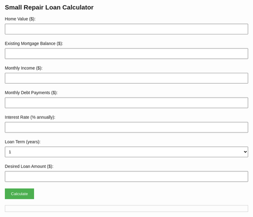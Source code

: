 <html lang="en">
<head>
  <meta charset="UTF-8">
  <meta name="viewport" content="width=device-width, initial-scale=1.0">
  <title>Small Repair Loan Calculator</title>
  <style>
    body {
      font-family: Arial, sans-serif;
      padding: 20px;
      max-width: 800px;
      margin: auto;
    }
    input, select {
      width: 100%;
      padding: 8px;
      margin: 8px 0;
    }
    button {
      padding: 10px 20px;
      background-color: #4CAF50;
      color: white;
      border: none;
      cursor: pointer;
    }
    .result {
      margin-top: 20px;
      padding: 10px;
      border: 1px solid #ccc;
    }
    table {
      margin-top: 20px;
      font-size: 14px;
      width: 100%;
      border-collapse: collapse;
    }
    table th, table td {
      border: 1px solid #ccc;
      padding: 5px;
      text-align: right;
    }
    table th {
      background-color: #f2f2f2;
    }
  </style>
</head>
<body>
  <h2>Small Repair Loan Calculator</h2>

  <label>Home Value ($):</label>
  <input type="number" id="homeValue">

  <label>Existing Mortgage Balance ($):</label>
  <input type="number" id="mortgageBalance">

  <label>Monthly Income ($):</label>
  <input type="number" id="monthlyIncome">

  <label>Monthly Debt Payments ($):</label>
  <input type="number" id="monthlyDebts">

  <label>Interest Rate (% annually):</label>
  <input type="number" step="0.01" id="interestRate">

  <label>Loan Term (years):</label>
  <select id="loanTerm">
    <option value="1">1</option>
    <option value="3">3</option>
    <option value="5">5</option>
    <option value="7">7</option>
    <option value="10">10</option>
  </select>

  <label>Desired Loan Amount ($):</label>
  <input type="number" id="loanAmount">

  <button onclick="calculateLoan()">Calculate</button>

  <div class="result" id="results"></div>

  <script>
    function calculateLoan() {
      const HV = parseFloat(document.getElementById("homeValue").value);
      const EMB = parseFloat(document.getElementById("mortgageBalance").value);
      const MI = parseFloat(document.getElementById("monthlyIncome").value);
      const MDP = parseFloat(document.getElementById("monthlyDebts").value);
      const IR = parseFloat(document.getElementById("interestRate").value) / 100;
      const LT = parseInt(document.getElementById("loanTerm").value);
      const DLA = parseFloat(document.getElementById("loanAmount").value);

      const LTV = ((EMB + DLA) / HV) * 100;

      const monthlyRate = IR / 12;
      const n = LT * 12;
      const MP = (DLA * monthlyRate * Math.p
